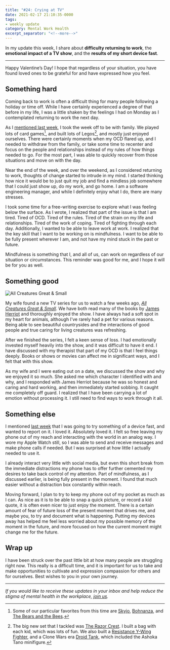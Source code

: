 ```yaml
---
title: "#24: Crying at TV"
date: 2021-02-17 21:10:35-0000
tags:
- weekly update
category: Mental Work Health
excerpt_separator: "<!--more-->"
---
```


In my update this week, I share about **difficulty returning to work**, the **emotional impact of a TV show**, and the **results of my short device fast**.

<!--more-->
***

Happy Valentine’s Day! I hope that regardless of your situation, you have found loved ones to be grateful for and have expressed how you feel.


## Something hard

Coming back to work is often a difficult thing for many people following a holiday or time off. While I have certainly experienced a degree of that before in my life, I was a little shaken by the feelings I had on Monday as I contemplated returning to work the next day.

As I [mentioned last week](https://www.mentalworkhealth.org/2021/02/08/happily-being-shot.html), I took the week off to be with family. We played lots of card games[^1], and built lots of Legos[^2], and mostly just enjoyed ourselves. There were certainly moments when my OCD flared up, and I needed to withdraw from the family, or take some time to recenter and focus on the people and relationships instead of my rules of how things needed to go. For the most part, I was able to quickly recover from those situations and move on with the day.

Near the end of the week, and over the weekend, as I considered returning to work, thoughts of change started to intrude in my mind. I started thinking how nice it would be to just quit my job and find a mindless job somewhere that I could just show up, do my work, and go home. I am a software engineering manager, and while I definitely enjoy what I do, there are many stresses.

I took some time for a free-writing exercise to explore what I was feeling below the surface. As I wrote, I realized that part of the issue is that I am tired. Tired of OCD. Tired of the rules. Tired of the strain on my life and relationships. Tired of the work of coping. Tired of fighting through each day. Additionally, I wanted to be able to leave work at work. I realized that the key skill that I want to be working on is mindfulness. I want to be able to be fully present wherever I am, and not have my mind stuck in the past or future.

Mindfulness is something that I, and all of us, can work on regardless of our situation or circumstances. This reminder was good for me, and I hope it will be for you as well.


## Something good

![All Creatures Great & Small](https://www.mentalworkhealth.org/uploads/2021/067e52a5dd.jpg)

My wife found a new TV series for us to watch a few weeks ago, [*All Creatures Great & Small*](https://en.wikipedia.org/wiki/All_Creatures_Great_and_Small_(2020_TV_series)). We have both read many of the books by [James Herriot](https://en.wikipedia.org/wiki/James_Herriot) and thoroughly enjoyed the show. I have always had a soft spot in my heart for animals, although I’ve rarely had a pet for various reasons. Being able to see beautiful countrysides and the interactions of good people and true caring for living creatures was refreshing.

After we finished the series, I felt a keen sense of loss. I had emotionally invested myself heavily into the show, and it was difficult to have it end. I have discussed with my therapist that part of my OCD is that I feel things deeply. Books or shows or movies can affect me in significant ways, and I felt that with this show.

As my wife and I were eating out on a date, we discussed the show and why we enjoyed it so much. She asked me which character I identified with and why, and I responded with James Herriot because he was so honest and caring and hard working, and then immediately started sobbing. It caught me completely off guard. I realized that I have been carrying a lot of emotion without processing it. I still need to find ways to work through it all.


## Something else

I mentioned [last week](https://www.mentalworkhealth.org/2021/02/08/happily-being-shot.html#something-else) that I was going to try something of a device fast, and wanted to report on it. I loved it. Absolutely loved it. I felt so free leaving my phone out of my reach and interacting with the world in an analog way. I wore my Apple Watch still, so I was able to send and receive messages and make phone calls if needed. But I was surprised at how little I actually needed to use it.

I already interact very little with social media, but even this short break from the immediate distractions my phone has to offer further cemented my desires to take back control of my attention. Part of mindfulness, as I discussed earlier, is being fully present in the moment. I found that much easier without a distraction box constantly within reach.

Moving forward, I plan to try to keep my phone out of my pocket as much as I can. As nice as it is to be able to snap a quick picture, or record a kid quote, it is often even nicer to just enjoy the moment. There is a certain amount of fear of future loss of the present moment that drives me, and maybe you, to try and document what is happening. Putting my devices away has helped me feel less worried about my possible memory of the moment in the future, and more focused on how the current moment might change me for the future.


## Wrap up

I have been struck over the past little bit at how many people are struggling right now. This really is a difficult time, and it is important for us to take and make opportunities to cultivate and expression compassion for others and for ourselves. Best wishes to you in your own journey.

***
_If you would like to receive these updates in your inbox and help reduce the stigma of mental health in the workplace, [join us](/subscribe/)._

[^1]: Some of our particular favorites from this time are [Skyjo](https://www.amazon.com/Magilano-Ultimate-Adults-Entertaining-exciting/dp/B06XZ9K244), [Bohnanza](https://en.wikipedia.org/wiki/Bohnanza), and [The Bears and the Bees](https://www.grandpabecksgames.com/bears-and-the-bees).

[^2]: The big new set that I tackled was [The Razor Crest](https://www.lego.com/en-us/product/default-the-mandalorian-bounty-hunter-transport-au-the-razor-crest-nz-the-razor-crest-75292). I built a bag with each kid, which was lots of fun. We also built a [Resistance Y-Wing Fighter](https://www.lego.com/en-us/product/resistance-y-wing-starfighter-75249), and a Clone Wars era [Droid Tank](https://www.lego.com/en-us/product/armored-assault-tank-aat-75283), which included the Ashoka Tano minifigure.